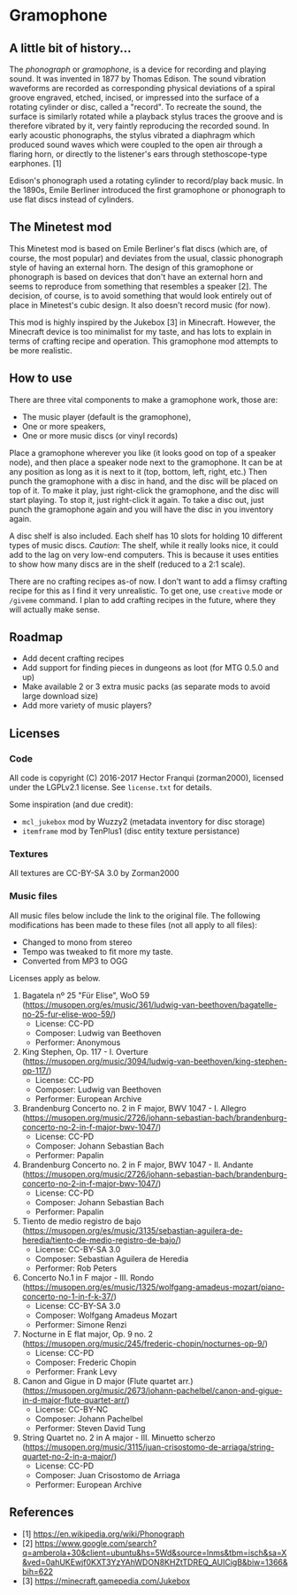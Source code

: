 Gramophone
==========

A little bit of history...
--------------------------

The _phonograph_ or _gramophone_, is a device for recording and playing sound. It was invented in 1877 by Thomas Edison. The sound vibration waveforms are recorded as corresponding physical deviations of a spiral groove engraved, etched, incised, or impressed into the surface of a rotating cylinder or disc, called a "record". To recreate the sound, the surface is similarly rotated while a playback stylus traces the groove and is therefore vibrated by it, very faintly reproducing the recorded sound. In early acoustic phonographs, the stylus vibrated a diaphragm which produced sound waves which were coupled to the open air through a flaring horn, or directly to the listener's ears through stethoscope-type earphones. [1]

Edison's phonograph used a rotating cylinder to record/play back music. In the 1890s, Emile Berliner introduced the first gramophone or phonograph to use flat discs instead of cylinders. 

The Minetest mod
----------------

This Minetest mod is based on Emile Berliner's flat discs (which are, of course, the most popular) and deviates from the usual, classic phonograph style of having an external horn. The design of this gramophone or phonograph is based on devices that don't have an external horn and seems to reproduce from something that resembles a speaker [2]. The decision, of course, is to avoid something that would look entirely out of place in Minetest's cubic design. It also doesn't record music (for now).

This mod is highly inspired by the Jukebox [3] in Minecraft. However, the Minecraft device is too minimalist for my taste, and has lots to explain in terms of crafting recipe and operation. This gramophone mod attempts to be more realistic.

How to use
----------

There are three vital components to make a gramophone work, those are:
- The music player (default is the gramophone),
- One or more speakers,
- One or more music discs (or vinyl records)

Place a gramophone wherever you like (it looks good on top of a speaker node), and then place a speaker node next to the gramophone. It can be at any position as long as it is next to it (top, bottom, left, right, etc.) Then punch the gramophone with a disc in hand, and the disc will be placed on top of it. To make it play, just right-click the gramophone, and the disc will start playing. To stop it, just right-click it again. To take a disc out, just punch the gramophone again and you will have the disc in you inventory again.

A disc shelf is also included. Each shelf has 10 slots for holding 10 different types of music discs.
*Caution*: The shelf, while it really looks nice, it could add to the lag on very low-end computers. This is because it uses entities to show how many discs are in the shelf (reduced to a 2:1 scale).

There are no crafting recipes as-of now. I don't want to add a flimsy crafting recipe for this as I find it very unrealistic. To get one, use `creative` mode or `/giveme` command. I plan to add crafting recipes in the future, where they will actually make sense.

Roadmap
-------
- Add decent crafting recipes
- Add support for finding pieces in dungeons as loot (for MTG 0.5.0 and up)
- Make available 2 or 3 extra music packs (as separate mods to avoid large download size)
- Add more variety of music players?


Licenses
--------
### Code
All code is copyright (C) 2016-2017 Hector Franqui (zorman2000), licensed under the LGPLv2.1 license. See `license.txt` for details.

Some inspiration (and due credit):
- `mcl_jukebox` mod by Wuzzy2 (metadata inventory for disc storage) 
- `itemframe` mod by TenPlus1 (disc entity texture persistance) 

### Textures
All textures are CC-BY-SA 3.0 by Zorman2000

### Music files

All music files below include the link to the original file. The following modifications has been made to these files (not all apply to all files):

- Changed to mono from stereo
- Tempo was tweaked to fit more my taste.
- Converted from MP3 to OGG

Licenses apply as below.

1. Bagatela nº 25 "Für Elise", WoO 59 (https://musopen.org/es/music/361/ludwig-van-beethoven/bagatelle-no-25-fur-elise-woo-59/)
    - License: CC-PD
    - Composer: Ludwig van Beethoven
    - Performer: Anonymous
2. King Stephen, Op. 117 - I. Overture (https://musopen.org/music/3094/ludwig-van-beethoven/king-stephen-op-117/)
    - License: CC-PD
    - Composer: Ludwig van Beethoven
    - Performer: European Archive
3. Brandenburg Concerto no. 2 in F major, BWV 1047 - I. Allegro (https://musopen.org/music/2726/johann-sebastian-bach/brandenburg-concerto-no-2-in-f-major-bwv-1047/)
    - License: CC-PD
    - Composer: Johann Sebastian Bach
    - Performer: Papalin
4. Brandenburg Concerto no. 2 in F major, BWV 1047 - II. Andante (https://musopen.org/music/2726/johann-sebastian-bach/brandenburg-concerto-no-2-in-f-major-bwv-1047/)
    - License: CC-PD
    - Composer: Johann Sebastian Bach
    - Performer: Papalin
5. Tiento de medio registro de bajo (https://musopen.org/es/music/3135/sebastian-aguilera-de-heredia/tiento-de-medio-registro-de-bajo/)
    - License: CC-BY-SA 3.0
    - Composer: Sebastian Aguilera de Heredia
    - Performer: Rob Peters
6. Concerto No.1 in F major - III. Rondo (https://musopen.org/es/music/1325/wolfgang-amadeus-mozart/piano-concerto-no-1-in-f-k-37/)
    - License: CC-BY-SA 3.0
    - Composer: Wolfgang Amadeus Mozart
    - Performer: Simone Renzi
7. Nocturne in E flat major, Op. 9 no. 2 (https://musopen.org/music/245/frederic-chopin/nocturnes-op-9/)
    - License: CC-PD
    - Composer: Frederic Chopin
    - Performer: Frank Levy
8. Canon and Gigue in D major (Flute quartet arr.) (https://musopen.org/music/2673/johann-pachelbel/canon-and-gigue-in-d-major-flute-quartet-arr/)
    - License: CC-BY-NC
    - Composer: Johann Pachelbel
    - Performer: Steven David Tung
9. String Quartet no. 2 in A major - III. Minuetto scherzo (https://musopen.org/music/3115/juan-crisostomo-de-arriaga/string-quartet-no-2-in-a-major/)
    - License: CC-PD
    - Composer: Juan Crisostomo de Arriaga
    - Performer: European Archive

References
----------
  - [1] https://en.wikipedia.org/wiki/Phonograph
  - [2] https://www.google.com/search?q=amberola+30&client=ubuntu&hs=5Wd&source=lnms&tbm=isch&sa=X&ved=0ahUKEwjf0KXT3YzYAhWDON8KHZtTDREQ_AUICigB&biw=1366&bih=622
  - [3] https://minecraft.gamepedia.com/Jukebox
